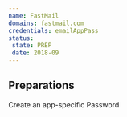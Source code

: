 ```yaml
---
name: FastMail
domains: fastmail.com
credentials: emailAppPass
status:
 state: PREP
 date: 2018-09
---
```


## Preparations

Create an app-specific Password
